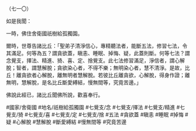 （七一〇）

如是我聞：

一時，佛住舍衛國祇樹給孤獨園。

爾時，世尊告諸比丘：「聖弟子清淨信心，專精聽法者，能斷五法，修習七法，令其滿足。何等為五？謂貪欲蓋，瞋恚、睡眠、掉悔、疑，此蓋則斷。何等七法？謂念覺支，擇法、精進、猗、喜、定、捨覺支。此七法修習滿足，淨信者，謂心解脫；智者，謂慧解脫；貪欲染心者，不得不樂；無明染心者，慧不清淨。是故，比丘！離貪欲者心解脫，離無明者慧解脫。若彼比丘離貪欲，心解脫，得身作證；離無明，慧解脫，是名比丘斷愛縛結，慢無間等，究竟苦邊。」

佛說此經已，諸比丘聞佛所說，歡喜奉行。

#國家/舍衛國
#地名/祇樹給孤獨園
#七覺支/念
#七覺支/擇法
#七覺支/精進
#七覺支/猗
#七覺支/喜
#七覺支/定
#七覺支/捨
#五法
#貪欲蓋
#瞋恚
#睡眠
#掉悔
#疑
#心解脫
#慧解脫
#斷愛縛結
#慢無間等
#究竟苦邊
